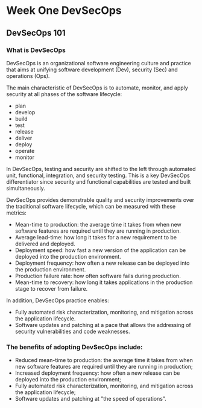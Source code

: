 # Week One DevSecOps

## DevSecOps 101

### What is DevSecOps

DevSecOps is an organizational software engineering culture and practice that aims at unifying software development (Dev), security (Sec) and operations (Ops). 

The main characteristic of DevSecOps is to automate, monitor, and apply security at all phases of the software lifecycle: 
- plan 
- develop
- build 
- test 
- release 
- deliver 
- deploy
- operate
- monitor

In DevSecOps, testing and security are shifted to the left through automated unit, functional, integration, and security testing. This is a key DevSecOps differentiator since security and functional capabilities are tested and built simultaneously.

DevSecOps provides demonstrable quality and security improvements over the traditional software lifecycle, which can be measured with these metrics:
- Mean-time to production: the average time it takes from when new software features are required until they are running in production.
- Average lead-time: how long it takes for a new requirement to be delivered and deployed.
- Deployment speed: how fast a new version of the application can be deployed into the production environment.
- Deployment frequency: how often a new release can be deployed into the production environment.
- Production failure rate: how often software fails during production.
- Mean-time to recovery: how long it takes applications in the production stage to recover from failure.

In addition, DevSecOps practice enables:
- Fully automated risk characterization, monitoring, and mitigation across the application lifecycle.
- Software updates and patching at a pace that allows the addressing of security vulnerabilities and code weaknesses.

### The benefits of adopting DevSecOps include:
- Reduced mean-time to production: the average time it takes from when new software features are required until they are running in production;
- Increased deployment frequency: how often a new release can be deployed into the production environment;
- Fully automated risk characterization, monitoring, and mitigation across the application lifecycle;
- Software updates and patching at "the speed of operations".
